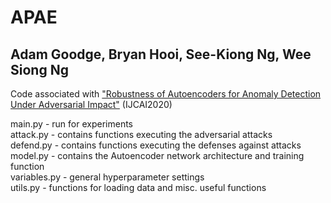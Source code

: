 # APAE
## Adam Goodge, Bryan Hooi, See-Kiong Ng, Wee Siong Ng

Code associated with ["Robustness of Autoencoders for Anomaly Detection Under Adversarial Impact"](https://www.ijcai.org/Proceedings/2020/0173.pdf) (IJCAI2020)

main.py - run for experiments\
attack.py - contains functions executing the adversarial attacks\
defend.py - contains functions executing the defenses against attacks\
model.py - contains the Autoencoder network architecture and training function\
variables.py - general hyperparameter settings\
utils.py - functions for loading data and misc. useful functions
